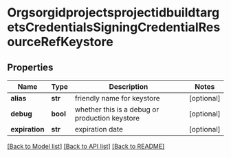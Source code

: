 # OrgsorgidprojectsprojectidbuildtargetsCredentialsSigningCredentialResourceRefKeystore

## Properties
Name | Type | Description | Notes
------------ | ------------- | ------------- | -------------
**alias** | **str** | friendly name for keystore | [optional] 
**debug** | **bool** | whether this is a debug or production keystore | [optional] 
**expiration** | **str** | expiration date | [optional] 

[[Back to Model list]](../README.md#documentation-for-models) [[Back to API list]](../README.md#documentation-for-api-endpoints) [[Back to README]](../README.md)


